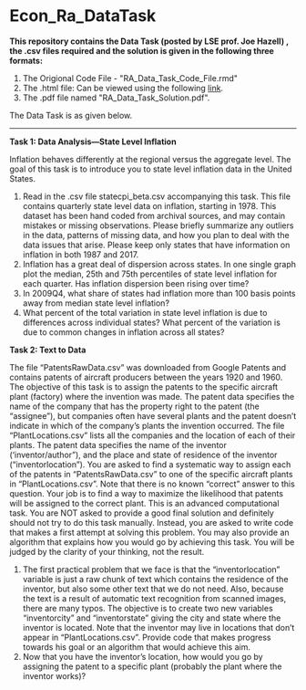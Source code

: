 # Econ_Ra_DataTask

**This repository contains the Data Task (posted by LSE prof. Joe Hazell) , the .csv files required and the solution is given in the following three formats:**
1. The Origional Code File - "RA_Data_Task_Code_File.rmd"
2. The .html file: Can be viewed using the following [link](https://sprmnth.github.io/Econ_Ra_DataTask/RA_Data_Task.html).
3. The .pdf file named "RA_Data_Task_Solution.pdf".


The Data Task is as given below. 
__________________________________

**Task 1: Data Analysis—State Level Inflation**

Inflation behaves differently at the regional versus the aggregate level. The goal of this task is to introduce you to state level inflation data in the United States.

1. Read in the .csv file statecpi_beta.csv accompanying this task. This file contains quarterly state level data on inflation, starting in 1978. This dataset has been hand coded from archival sources, and may contain mistakes or missing observations. Please briefly summarize any outliers in the data, patterns of missing data, and how you plan to deal with the data issues that arise. Please keep only states that have information on inflation in both 1987 and 2017.
2. Inflation has a great deal of dispersion across states. In one single graph plot the median, 25th and 75th percentiles of state level inflation for each quarter. Has inflation dispersion been rising over time?
3. In 2009Q4, what share of states had inflation more than 100 basis points away from median state level inflation?
4. What percent of the total variation in state level inflation is due to differences across individual states? What percent of the variation is due to common changes in inflation across all states?

**Task 2: Text to Data**

The file “PatentsRawData.csv” was downloaded from Google Patents and contains patents of aircraft producers between the years 1920 and 1960. The objective of this task is to assign the patents to the specific aircraft plant (factory) where the invention was made. The patent data specifies the name of the company that has the property right to the patent (the “assignee”), but companies often have several plants and the patent doesn’t indicate in which of the company’s plants the invention occurred. The file “PlantLocations.csv” lists all the companies and the location of each of their plants. The patent data specifies the name of the inventor (‘inventor/author”), and the place and state of residence of the inventor (“inventorlocation”). You are asked to find a systematic way to assign each of the patents in “PatentsRawData.csv” to one of the specific aircraft plants in “PlantLocations.csv”. Note that there is no known “correct” answer to this question. Your job is to find a way to maximize the likelihood that patents will be assigned to the correct plant. This is an advanced computational task. You are NOT asked to provide a good final solution and definitely should not try to do this task manually. Instead, you are asked to write code that makes a first attempt at solving this problem. You may also provide an algorithm that explains how you would go by achieving this task. You will be judged by the clarity of your thinking, not the result.

1. The first practical problem that we face is that the “inventorlocation” variable is just a raw chunk of text which contains the residence of the inventor, but also some other text that we do not need. Also, because the text is a result of automatic text recognition from scanned images, there are many typos. The objective is to create two new variables “inventorcity” and “inventorstate” giving the city and state where the inventor is located. Note that the inventor may live in locations that don’t appear in “PlantLocations.csv”. Provide code that makes progress towards
his goal or an algorithm that would achieve this aim.
2. Now that you have the inventor’s location, how would you go by assigning the patent to a specific plant (probably the plant where the inventor works)?
